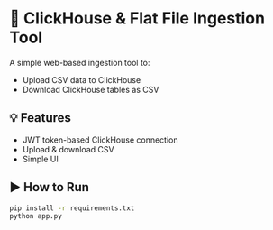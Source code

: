 # 🚀 ClickHouse & Flat File Ingestion Tool

A simple web-based ingestion tool to:
- Upload CSV data to ClickHouse
- Download ClickHouse tables as CSV

## 💡 Features
- JWT token-based ClickHouse connection
- Upload & download CSV
- Simple UI

## ▶️ How to Run
```bash
pip install -r requirements.txt
python app.py
